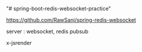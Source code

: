 "# spring-boot-redis-websocket-practice" 


https://github.com/RawSanj/spring-redis-websocket


server : websocket, redis pubsub


x-jsrender


